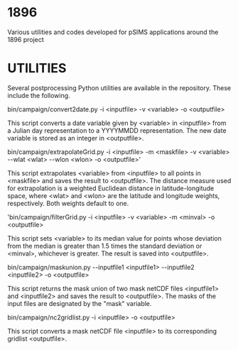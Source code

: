 # 1896
Various utilities and codes developed for pSIMS applications around the 1896 project

UTILITIES
=========

Several postprocessing Python utilities are available in the repository. These include the following.

   bin/campaign/convert2date.py -i \<inputfile\> -v \<variable\> -o \<outputfile\>

This script converts a date variable given by \<variable\> in \<inputfile\> from a Julian day representation to a YYYYMMDD representation. The new date variable is stored as an integer in \<outputfile\>.

   bin/campaign/extrapolateGrid.py -i \<inputfile\> -m \<maskfile\> -v \<variable\> --wlat \<wlat\> --wlon \<wlon\> -o \<outputfile\>'

This script extrapolates \<variable\> from \<inputfile\> to all points in \<maskfile\> and saves the result to \<outputfile\>. The distance measure used for extrapolation is a weighted Euclidean distance in latitude-longitude space, where \<wlat\> and \<wlon\> are the latitude and longitude weights, respectively. Both weights default to one.

   'bin/campaign/filterGrid.py -i \<inputfile\> -v \<variable\> -m \<minval\> -o \<outputfile\>

This script sets \<variable\> to its median value for points whose deviation from the median is greater than 1.5 times the standard deviation or \<minval\>, whichever is greater. The result is saved into \<outputfile\>.

   bin/campaign/maskunion.py --inputfile1 \<inputfile1\> --inputfile2 \<inputfile2\> -o \<outputfile\>

This script returns the mask union of two mask netCDF files \<inputfile1\> and \<inputfile2\> and saves the result to \<outputfile\>. The masks of the input files are designated by the "mask" variable.

   bin/campaign/nc2gridlist.py -i \<inputfile\> -o \<outputfile\>

This script converts a mask netCDF file \<inputfile\> to its corresponding gridlist \<outputfile\>.
